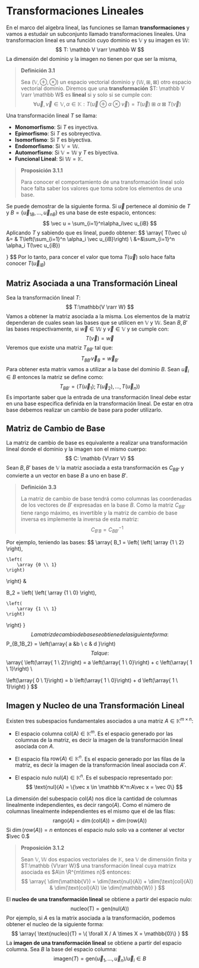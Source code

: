 # Transformaciones Lineales

En el marco del algebra lineal, las funciones se llaman **transformaciones**  y vamos a estudair un subconjunto llamado transformaciones lineales. Una transformacion lineal es una función cuyo dominio es $\mathbb V$ y su imagen es $\mathbb W:$
$$
T: \mathbb V \rarr \mathbb W
$$
La dimensión del dominio y la imagen no tienen por que ser la misma,

> **Definición 3.1**
>
> Sea $(\mathbb V,\oplus,\otimes)$ un espacio vectorial dominio y $(\mathbb W,\boxplus,\boxtimes)$ otro espacio vectorial dominio. Diremos que una **transformación** $T: \mathbb V \rarr \mathbb W$ es **lineal** si y solo si se cumple con:
> $$
> \forall \vec u,\vec v \in \mathbb V,\alpha \in \mathbb K:T(\vec u \oplus\alpha \otimes \vec v) = T(\vec u) \boxplus \alpha \boxtimes T(\vec v)
> $$

Una transformación lineal $T$ se llama:

- **Monomorfismo**: Si $T$ es inyectiva.
- **Epimorfismo**: Si $T$ es sobreyectiva.
- **Isomorfismo**: Si $T$ es biyectiva.
- **Endomorfismo**: Si $\mathbb{V = W}.$
- **Automorfismo**: Si $\mathbb{V = W}$ y $T$ es biyectiva.
- **Funcional Lineal**: Si $\mathbb{W = K}.$

> **Proposición 3.1.1**
>
> Para conocer el comportamiento de una transformación lineal solo hace falta saber los valores que toma sobre los elementos de una base.

Se puede demostrar de la siguiente forma. Si $\vec u$ pertenece al dominio de $T$ y $B=\{\vec u_{1B},\dots,\vec u_{nB}\}$ es una base de este espacio, entonces:
$$
\vec u = \sum_{i=1}^n\alpha_i\vec u_{iB}
$$
Aplicando $T$ y sabiendo que es lineal, puedo obtener:
$$
\array{
T(\vec u) &= & T\left(\sum_{i=1}^n \alpha_i \vec u_{iB}\right)
\\
&=&\sum_{i=1}^n \alpha_i T(\vec u_{iB})

}
$$
Por lo tanto, para concer el valor que toma $T(\vec u)$ solo hace falta conocer $T(\vec u_{iB})$

## Matriz Asociada a una Transformación Lineal

Sea la transformación lineal $T:$
$$
T:\mathbb{V \rarr W}
$$
Vamos a obtener la matriz asociada a la misma. Los elementos de la matriz dependeran de cuales sean las bases que se utilicen en $\mathbb V$ y $\mathbb W.$ Sean $B,B'$ las bases respectivamente, si $\vec w \in \mathbb W$ y $\vec v \in \mathbb V$ y se cumple con:
$$
T(\vec v) = \vec w
$$
Veremos que existe una matriz $T_{BB'}$ tal que:
$$
T_{BB'}\vec v_B = \vec w_{B'}
$$
Para obtener esta matrix vamos a utilizar a la base del dominio $B.$ Sean $\vec u_i \in B$ entonces la matriz se define como:
$$
T_{BB'} = (T(\vec u_1);T(\vec u_2),\dots,T(\vec u_n))
$$
Es importante saber que la entrada de una transformación lineal debe estar en una base especifica definida en la transformación lineal. De estar en otra base debemos realizar un cambio de base para poder utilizarlo.

## Matriz de Cambio de Base

La matriz de cambio de base es equivalente a realizar una transformación lineal donde el dominio y la imagen son el mismo cuerpo:
$$
C: \mathbb {V\rarr V}
$$
Sean $B,B'$ bases de $\mathbb V$ la matriz asociada a esta transformación es $C_{BB'}$ y convierte a un vector en base $B$ a uno en base $B'.$

> **Definición 3.3**
>
> La matriz de cambio de base tendrá como columnas las coordenadas de los vectores de $B'$ expresadas en la base $B.$ Como la matriz $C_{BB'}$ tiene rango máximo, es invertible y la matriz de cambio de base inversa es implemente la inversa de esta matriz:
> $$
	 C_{B'B} = C_{BB'}^{-1}
 $$

Por ejemplo, teniendo las bases:
$$
\array{
B_1 = \left\{ 
	\left(
		\array {1 \\ 2}
	\right),
	
	\left(
		\array {0 \\ 1}
	\right)
\right\} &

B_2 = \left\{ 
	\left(
		\array {1 \\ 0}
	\right),
	
	\left(
		\array {1 \\ 1}
	\right)
\right\}
}
$$
La matriz de cambio de base se obtiene de la siguiente forma:
$$
P_{B_1B_2} = \left(\array{
a &b \\ c & d
}\right)
$$
Tal que:
$$
\array{
\left(\array{ 1 \\ 2}\right) = a \left(\array{ 1 \\ 0}\right) + c \left(\array{ 1 \\ 1}\right) \\

\left(\array{ 0 \\ 1}\right) = b \left(\array{ 1 \\ 0}\right) + d \left(\array{ 1 \\ 1}\right)
}
$$
## Imagen y Nucleo de una Transformación Lineal

Existen tres subespacios fundamentales asociados a una matriz $A\in \mathbb K^{m\times n}:$

- El espacio columna $\text{col(A)} \in \mathbb {K}^m.$ Es el espacio generado por las columnas de la matriz, es decir la imagen de la transformación lineal asociada con $A.$

- El espacio fila $\text{row}(A) \in \mathbb K^n.$ Es el espacio generado por las filas de la matriz, es decir la imagen de la transformación lineal asociada con $A'.$

- El espacio nulo $\text{nul}(A) \in \mathbb K^n.$ Es el subespacio representado por:
  $$
  \text{nul}(A) = \{\vec x \in \mathbb K^n:A\vec x = \vec 0\}
  $$

La dimensión del subespacio $\text{col}(A)$ nos dice la cantidad de columnas linealmente independientes, es decir $\text{rango}(A).$ Como el número de columnas linealmente independientes es el mismo que el de las filas:
$$
\text{rango}(A)  = \dim(\text{col}(A)) = \dim(\text{row(A)})
$$
Si $\dim(row(A))=n$ entonces el espacio nulo solo va a contener al vector $\vec 0.$

> **Proposición 3.1.2**
>
> Sean $\mathbb{V,W}$ dos espacios vectoriales de $\mathbb K,$ sea $\mathbb{V}$ de dimensión finita y $T:\mathbb {V\rarr W}$ una transformación lineal cuya matrizx asociada es $A\in \R^{m\times n}$ entonces:
> $$
 \array{
 \dim(\mathbb{V}) = \dim(\text{nul}(A)) + \dim(\text{col}(A)) & \dim(\text{col}(A)) \le \dim(\mathbb{W})
 }
 $$

El **nucleo de una transformación lineal** se obtiene a partir del espacio nulo:
$$
\text{nucleo(T)} = \text{gen}(\text{nul}(A))
$$
Por ejemplo, si $A$ es la matrix asociada a la transformación, podemos obtener el nucleo de la siguiente forma:
$$
\array{
\text{nucleo}(T) = \{ \forall X /  A \times X = \mathbb{0}\}
}
$$
La **imagen de una transformación lineal** se obtiene a partir del espacio columna. Sea $B$ la base del espacio columna:
$$
\text{imagen}(T) = \text{gen}(\vec u_1,\dots,\vec u_n)/ \vec u_i \in B
$$
 